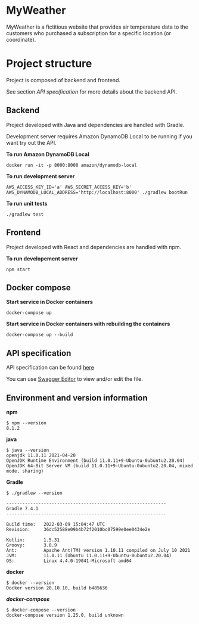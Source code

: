# MyWeather

MyWeather is a fictitious website that provides air temperature data to the customers who purchased a subscription for a specific location (or coordinate).

# Project structure

Project is composed of backend and frontend.

See section *API specification* for more details about the backend API.

## Backend

Project developed with Java and dependencies are handled with Gradle.

Development server requires Amazon DynamoDB Local to be running if you want try out the API.

**To run Amazon DynamoDB Local**
```
docker run -it -p 8000:8000 amazon/dynamodb-local
```

**To run development server**
```
AWS_ACCESS_KEY_ID='a' AWS_SECRET_ACCESS_KEY='b' AWS_DYNAMODB_LOCAL_ADDRESS='http://localhost:8000' ./gradlew bootRun
```

**To run unit tests**
```
./gradlew test
```

## Frontend

Project developed with React and dependencies are handled with npm.

**To run developement server**
```
npm start
```

## Docker compose

**Start service in Docker containers**
```
docker-compose up
```

**Start service in Docker containers with rebuilding the containers**
```
docker-compose up --build
```

## API specification

API specification can be found [here](api/myweather.com.yml)

You can use [Swagger Editor](https://editor.swagger.io/?url=https://raw.githubusercontent.com/mikkokupsu/my-weather/main/api/myweather.com.yml) to view and/or edit the file.

## Environment and version information

**npm**
```
$ npm --version
8.1.2
```

**java**
```
$ java --version
openjdk 11.0.11 2021-04-20
OpenJDK Runtime Environment (build 11.0.11+9-Ubuntu-0ubuntu2.20.04)
OpenJDK 64-Bit Server VM (build 11.0.11+9-Ubuntu-0ubuntu2.20.04, mixed mode, sharing)
```

**Gradle**
```
$ ./gradlew --version

------------------------------------------------------------
Gradle 7.4.1
------------------------------------------------------------

Build time:   2022-03-09 15:04:47 UTC
Revision:     36dc52588e09b4b72f2010bc07599e0ee0434e2e

Kotlin:       1.5.31
Groovy:       3.0.9
Ant:          Apache Ant(TM) version 1.10.11 compiled on July 10 2021
JVM:          11.0.11 (Ubuntu 11.0.11+9-Ubuntu-0ubuntu2.20.04)
OS:           Linux 4.4.0-19041-Microsoft amd64
```

**docker**
```
$ docker --version
Docker version 20.10.10, build b485636
```

***docker-compose***
```
$ docker-compose --version
docker-compose version 1.25.0, build unknown
```